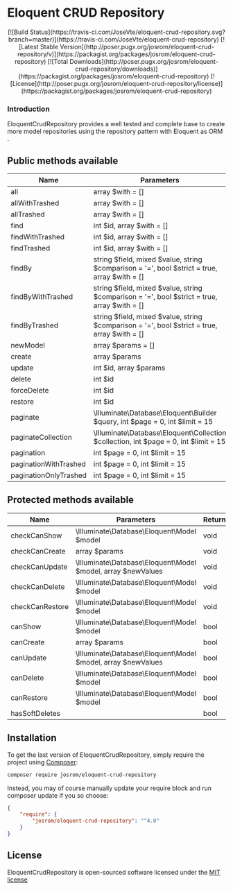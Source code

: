 # Eloquent CRUD Repository

<p align="center">
[![Build Status](https://travis-ci.com/JoseVte/eloquent-crud-repository.svg?branch=master)](https://travis-ci.com/JoseVte/eloquent-crud-repository)
[![Latest Stable Version](http://poser.pugx.org/josrom/eloquent-crud-repository/v)](https://packagist.org/packages/josrom/eloquent-crud-repository)
[![Total Downloads](http://poser.pugx.org/josrom/eloquent-crud-repository/downloads)](https://packagist.org/packages/josrom/eloquent-crud-repository)
[![License](http://poser.pugx.org/josrom/eloquent-crud-repository/license)](https://packagist.org/packages/josrom/eloquent-crud-repository)
</p>


### Introduction

EloquentCrudRepository provides a well tested and complete base to create more model repositories using the repository pattern with Eloquent as ORM .

## Public methods available

|Name|Parameters|Return|
|----|----------|------|
|all|array $with = []|\Illuminate\Database\Eloquent\Collection|
|allWithTrashed|array $with = []|\Illuminate\Database\Eloquent\Collection|
|allTrashed|array $with = []|\Illuminate\Database\Eloquent\Collection|
|find|int $id, array $with = []|\Illuminate\Database\Eloquent\Model|
|findWithTrashed|int $id, array $with = []|\Illuminate\Database\Eloquent\Model|
|findTrashed|int $id, array $with = []|\Illuminate\Database\Eloquent\Model|
|findBy|string $field, mixed $value, string $comparison = '=', bool $strict = true, array $with = []|\Illuminate\Database\Eloquent\Model|
|findByWithTrashed|string $field, mixed $value, string $comparison = '=', bool $strict = true, array $with = []|\Illuminate\Database\Eloquent\Model|
|findByTrashed|string $field, mixed $value, string $comparison = '=', bool $strict = true, array $with = []|\Illuminate\Database\Eloquent\Model|
|newModel|array $params = []|\Illuminate\Database\Eloquent\Model|
|create|array $params|\Illuminate\Database\Eloquent\Model|
|update|int $id, array $params|\Illuminate\Database\Eloquent\Model|
|delete|int $id|bool|
|forceDelete|int $id|bool|
|restore|int $id|bool|
|paginate|\Illuminate\Database\Eloquent\Builder $query, int $page = 0, int $limit = 15|object|
|paginateCollection|\Illuminate\Database\Eloquent\Collection $collection, int $page = 0, int $limit = 15|object|
|pagination|int $page = 0, int $limit = 15|object|
|paginationWithTrashed|int $page = 0, int $limit = 15|object|
|paginationOnlyTrashed|int $page = 0, int $limit = 15|object|

## Protected methods available

|Name|Parameters|Return|
|----|----------|------|
|checkCanShow|\Illuminate\Database\Eloquent\Model $model|void|
|checkCanCreate|array $params|void|
|checkCanUpdate|\Illuminate\Database\Eloquent\Model $model, array $newValues|void|
|checkCanDelete|\Illuminate\Database\Eloquent\Model $model|void|
|checkCanRestore|\Illuminate\Database\Eloquent\Model $model|void|
|canShow|\Illuminate\Database\Eloquent\Model $model|bool|
|canCreate|array $params|bool|
|canUpdate|\Illuminate\Database\Eloquent\Model $model, array $newValues|bool|
|canDelete|\Illuminate\Database\Eloquent\Model $model|bool|
|canRestore|\Illuminate\Database\Eloquent\Model $model|bool|
|hasSoftDeletes| |bool|

## Installation

To get the last version of EloquentCrudRepository, simply require the project using [Composer](https://getcomposer.org/):


```bash
composer require josrom/eloquent-crud-repository
```

Instead, you may of course manually update your require block and run composer update if you so choose:

```json
{
    "require": {
        "josrom/eloquent-crud-repository": "^4.0"
    }
}
```

## License

EloquentCrudRepository is open-sourced software licensed under the [MIT license](http://opensource.org/licenses/MIT)
